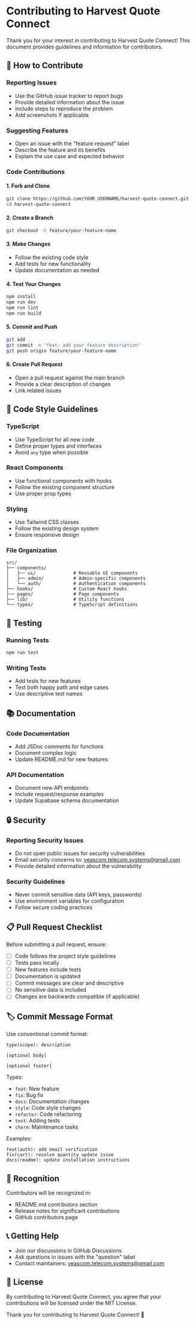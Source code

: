 # Contributing to Harvest Quote Connect

Thank you for your interest in contributing to Harvest Quote Connect! This document provides guidelines and information for contributors.

## 🤝 How to Contribute

### Reporting Issues
- Use the GitHub issue tracker to report bugs
- Provide detailed information about the issue
- Include steps to reproduce the problem
- Add screenshots if applicable

### Suggesting Features
- Open an issue with the "feature request" label
- Describe the feature and its benefits
- Explain the use case and expected behavior

### Code Contributions

#### 1. Fork and Clone
```bash
git clone https://github.com/YOUR_USERNAME/harvest-quote-connect.git
cd harvest-quote-connect
```

#### 2. Create a Branch
```bash
git checkout -b feature/your-feature-name
```

#### 3. Make Changes
- Follow the existing code style
- Add tests for new functionality
- Update documentation as needed

#### 4. Test Your Changes
```bash
npm install
npm run dev
npm run lint
npm run build
```

#### 5. Commit and Push
```bash
git add .
git commit -m "feat: add your feature description"
git push origin feature/your-feature-name
```

#### 6. Create Pull Request
- Open a pull request against the main branch
- Provide a clear description of changes
- Link related issues

## 📝 Code Style Guidelines

### TypeScript
- Use TypeScript for all new code
- Define proper types and interfaces
- Avoid `any` type when possible

### React Components
- Use functional components with hooks
- Follow the existing component structure
- Use proper prop types

### Styling
- Use Tailwind CSS classes
- Follow the existing design system
- Ensure responsive design

### File Organization
```
src/
├── components/
│   ├── ui/              # Reusable UI components
│   ├── admin/           # Admin-specific components
│   └── auth/            # Authentication components
├── hooks/               # Custom React hooks
├── pages/               # Page components
├── lib/                 # Utility functions
└── types/               # TypeScript definitions
```

## 🧪 Testing

### Running Tests
```bash
npm run test
```

### Writing Tests
- Add tests for new features
- Test both happy path and edge cases
- Use descriptive test names

## 📚 Documentation

### Code Documentation
- Add JSDoc comments for functions
- Document complex logic
- Update README.md for new features

### API Documentation
- Document new API endpoints
- Include request/response examples
- Update Supabase schema documentation

## 🔒 Security

### Reporting Security Issues
- Do not open public issues for security vulnerabilities
- Email security concerns to: veascom.telecom.systems@gmail.com
- Provide detailed information about the vulnerability

### Security Guidelines
- Never commit sensitive data (API keys, passwords)
- Use environment variables for configuration
- Follow secure coding practices

## 📋 Pull Request Checklist

Before submitting a pull request, ensure:

- [ ] Code follows the project style guidelines
- [ ] Tests pass locally
- [ ] New features include tests
- [ ] Documentation is updated
- [ ] Commit messages are clear and descriptive
- [ ] No sensitive data is included
- [ ] Changes are backwards compatible (if applicable)

## 🏷️ Commit Message Format

Use conventional commit format:

```
type(scope): description

[optional body]

[optional footer]
```

Types:
- `feat`: New feature
- `fix`: Bug fix
- `docs`: Documentation changes
- `style`: Code style changes
- `refactor`: Code refactoring
- `test`: Adding tests
- `chore`: Maintenance tasks

Examples:
```
feat(auth): add email verification
fix(cart): resolve quantity update issue
docs(readme): update installation instructions
```

## 🌟 Recognition

Contributors will be recognized in:
- README.md contributors section
- Release notes for significant contributions
- GitHub contributors page

## 📞 Getting Help

- Join our discussions in GitHub Discussions
- Ask questions in issues with the "question" label
- Contact maintainers: veascom.telecom.systems@gmail.com

## 📄 License

By contributing to Harvest Quote Connect, you agree that your contributions will be licensed under the MIT License.

Thank you for contributing to Harvest Quote Connect! 🌾
